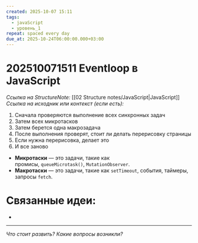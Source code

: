 ```yaml
---
created: 2025-10-07 15:11
tags:
  - javaScript
  - уровень_1
repeat: spaced every day
due_at: 2025-10-24T06:00:00.000+03:00
---
```

# 202510071511 Eventloop в JavaScript

*Ссылка на StructureNote:* [[02 Structure notes/JavaScript|JavaScript]]
*Ссылка на исходник или контекст (если есть):*

1) Сначала проверяются выполнение всех синхронных задач
2) Затем всех микротасков
3) Затем берется одна макрозадача
4) После выполнения проверят, стоит ли делать перерисовку страницы
5) Если нужна перерисовка, делает это
6) И все заново
- **Микротаски** — это задачи, такие как промисы, `queueMicrotask()`, `MutationObserver`.
- **Макротаски** — это задачи, такие как `setTimeout`, события, таймеры, запросы `fetch`.

# Связанные идеи:

* 

---

*Что стоит развить? Какие вопросы возникли?*
